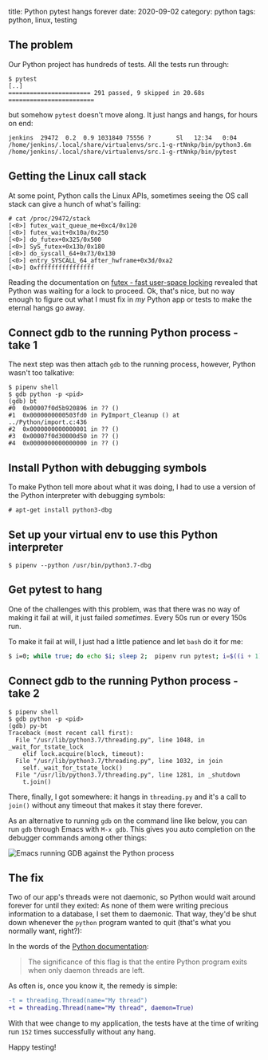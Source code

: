 title: Python pytest hangs forever
date: 2020-09-02
category: python
tags: python, linux, testing

## The problem

Our Python project has hundreds of tests. All the tests run through:
```
$ pytest
[..]
======================= 291 passed, 9 skipped in 20.68s ========================
```
but somehow `pytest` doesn't move along. It just hangs and hangs, for
hours on end:

```text
jenkins  29472  0.2  0.9 1031840 75556 ?       Sl   12:34   0:04
/home/jenkins/.local/share/virtualenvs/src.1-g-rtNnkp/bin/python3.6m
/home/jenkins/.local/share/virtualenvs/src.1-g-rtNnkp/bin/pytest
```

## Getting the Linux call stack

At some point, Python calls the Linux APIs, sometimes seeing the OS
call stack can give a hunch of what's failing:
```text
# cat /proc/29472/stack
[<0>] futex_wait_queue_me+0xc4/0x120
[<0>] futex_wait+0x10a/0x250
[<0>] do_futex+0x325/0x500
[<0>] SyS_futex+0x13b/0x180
[<0>] do_syscall_64+0x73/0x130
[<0>] entry_SYSCALL_64_after_hwframe+0x3d/0xa2
[<0>] 0xffffffffffffffff
```

Reading the documentation on [futex - fast user-space
locking](https://man7.org/linux/man-pages/man2/futex.2.html) revealed
that Python was waiting for a lock to proceed. Ok, that's nice, but no
way enough to figure out what I must fix in _my_ Python app or tests
to make the eternal hangs go away.

## Connect gdb to the running Python process - take 1
The next step was then attach `gdb` to the running process, however,
Python wasn't too talkative:

```
$ pipenv shell
$ gdb python -p <pid>
(gdb) bt
#0  0x00007f0d5b920896 in ?? ()
#1  0x0000000000503fd0 in PyImport_Cleanup () at ../Python/import.c:436
#2  0x0000000000000001 in ?? ()
#3  0x00007f0d30000d50 in ?? ()
#4  0x0000000000000000 in ?? ()
```


## Install Python with debugging symbols
To make Python tell more about what it was doing, I had to use a
version of the Python interpreter with debugging symbols:

```text
# apt-get install python3-dbg
```

## Set up your virtual env to use this Python interpreter

```text
$ pipenv --python /usr/bin/python3.7-dbg
```

## Get pytest to hang
One of the challenges with this problem, was that there was no way of
making it fail at will, it just failed _sometimes_. Every 50s run or
every 150s run.

To make it fail at will, I just had a little patience and let `bash`
do it for me:
```bash
$ i=0; while true; do echo $i; sleep 2;  pipenv run pytest; i=$((i + 1)) ; done
```

## Connect gdb to the running Python process - take 2

```text
$ pipenv shell
$ gdb python -p <pid>
(gdb) py-bt
Traceback (most recent call first):
  File "/usr/lib/python3.7/threading.py", line 1048, in _wait_for_tstate_lock
    elif lock.acquire(block, timeout):
  File "/usr/lib/python3.7/threading.py", line 1032, in join
    self._wait_for_tstate_lock()
  File "/usr/lib/python3.7/threading.py", line 1281, in _shutdown
    t.join()
```
There, finally, I got somewhere: it hangs in `threading.py` and it's a
call to `join()` without any timeout that makes it stay there forever.

As an alternative to running `gdb` on the command line like below, you
can run `gdb` through Emacs with `M-x gdb`. This gives you auto completion on
the debugger commands among other things:

<img
  src="/graphics/2020/2020-09-02-184709_748x663_scrot.png"
  alt="Emacs running GDB against the Python process"
  title="Emacs running GDB against the Python process"
  class="centered"
/>

## The fix

Two of our app's threads were not daemonic, so Python would wait
around forever for until they exited: As none of them were writing
precious information to a database, I set them to daemonic. That way,
they'd be shut down whenever the `python` program wanted to quit
(that's what you normally want, right?):

In the words of the [Python
documentation](https://docs.python.org/3/library/threading.html#thread-objects):

> The significance of this flag is that the entire Python program
> exits when only daemon threads are left.

As often is, once you know it, the remedy is simple:

```diff
-t = threading.Thread(name="My thread")
+t = threading.Thread(name="My thread", daemon=True)
```

With that wee change to my application, the tests have at the time of
writing run `152` times successfully without any hang.

Happy testing!
